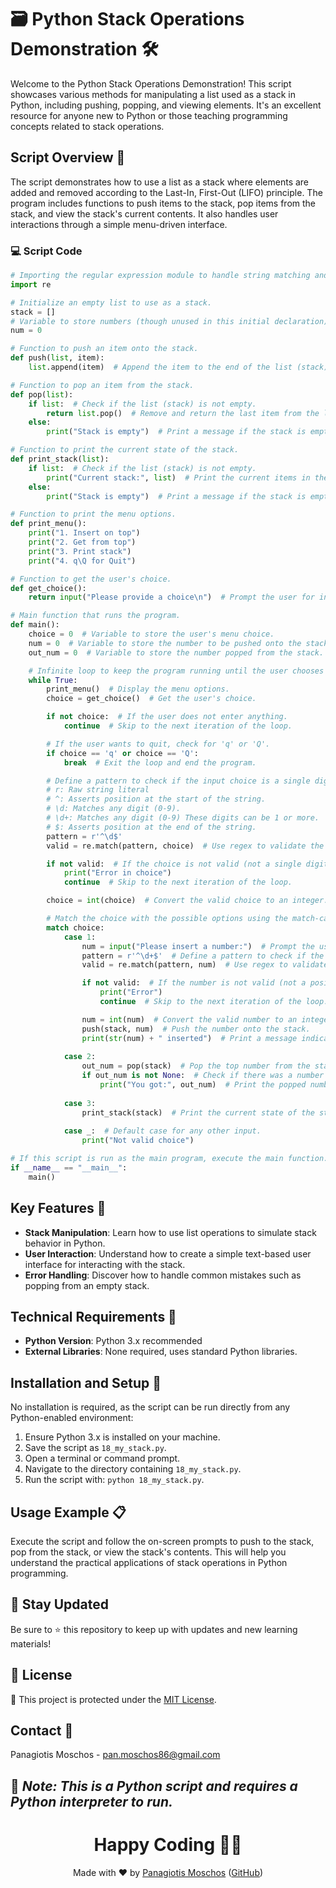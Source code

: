 # 🗃️ Python Stack Operations Demonstration 🛠️

Welcome to the Python Stack Operations Demonstration! This script showcases various methods for manipulating a list used as a stack in Python, including pushing, popping, and viewing elements. It's an excellent resource for anyone new to Python or those teaching programming concepts related to stack operations.

## Script Overview 📘

The script demonstrates how to use a list as a stack where elements are added and removed according to the Last-In, First-Out (LIFO) principle. The program includes functions to push items to the stack, pop items from the stack, and view the stack's current contents. It also handles user interactions through a simple menu-driven interface.

### :computer: Script Code

```python
# Importing the regular expression module to handle string matching and searching.
import re

# Initialize an empty list to use as a stack.
stack = []
# Variable to store numbers (though unused in this initial declaration).
num = 0

# Function to push an item onto the stack.
def push(list, item):
    list.append(item)  # Append the item to the end of the list (stack).

# Function to pop an item from the stack.
def pop(list):
    if list:  # Check if the list (stack) is not empty.
        return list.pop()  # Remove and return the last item from the list (stack).
    else:
        print("Stack is empty")  # Print a message if the stack is empty.

# Function to print the current state of the stack.
def print_stack(list):
    if list:  # Check if the list (stack) is not empty.
        print("Current stack:", list)  # Print the current items in the stack.
    else:
        print("Stack is empty")  # Print a message if the stack is empty.

# Function to print the menu options.
def print_menu():
    print("1. Insert on top")
    print("2. Get from top")
    print("3. Print stack")
    print("4. q\Q for Quit")

# Function to get the user's choice.
def get_choice():
    return input("Please provide a choice\n")  # Prompt the user for input and return it.

# Main function that runs the program.
def main():
    choice = 0  # Variable to store the user's menu choice.
    num = 0  # Variable to store the number to be pushed onto the stack.
    out_num = 0  # Variable to store the number popped from the stack.

    # Infinite loop to keep the program running until the user chooses to quit.
    while True:
        print_menu()  # Display the menu options.
        choice = get_choice()  # Get the user's choice.

        if not choice:  # If the user does not enter anything.
            continue  # Skip to the next iteration of the loop.

        # If the user wants to quit, check for 'q' or 'Q'.
        if choice == 'q' or choice == 'Q':
            break  # Exit the loop and end the program.

        # Define a pattern to check if the input choice is a single digit.
        # r: Raw string literal
        # ^: Asserts position at the start of the string.
        # \d: Matches any digit (0-9).
        # \d+: Matches any digit (0-9) These digits can be 1 or more.
        # $: Asserts position at the end of the string.
        pattern = r'^\d$'
        valid = re.match(pattern, choice)  # Use regex to validate the choice.

        if not valid:  # If the choice is not valid (not a single digit).
            print("Error in choice")
            continue  # Skip to the next iteration of the loop.

        choice = int(choice)  # Convert the valid choice to an integer.

        # Match the choice with the possible options using the match-case statement (Python 3.10+).
        match choice:
            case 1:
                num = input("Please insert a number:")  # Prompt the user to enter a number.
                pattern = r'^\d+$'  # Define a pattern to check if the input is a positive integer.
                valid = re.match(pattern, num)  # Use regex to validate the number.

                if not valid:  # If the number is not valid (not a positive integer).
                    print("Error")
                    continue  # Skip to the next iteration of the loop.

                num = int(num)  # Convert the valid number to an integer.
                push(stack, num)  # Push the number onto the stack.
                print(str(num) + " inserted")  # Print a message indicating the number was inserted.
            
            case 2:
                out_num = pop(stack)  # Pop the top number from the stack.
                if out_num is not None:  # Check if there was a number to pop.
                    print("You got:", out_num)  # Print the popped number.
            
            case 3:
                print_stack(stack)  # Print the current state of the stack.
            
            case _:  # Default case for any other input.
                print("Not valid choice")

# If this script is run as the main program, execute the main function.
if __name__ == "__main__":
    main()

```

## Key Features 🌟
- **Stack Manipulation**: Learn how to use list operations to simulate stack behavior in Python.
- **User Interaction**: Understand how to create a simple text-based user interface for interacting with the stack.
- **Error Handling**: Discover how to handle common mistakes such as popping from an empty stack.

## Technical Requirements 🔧
- **Python Version**: Python 3.x recommended
- **External Libraries**: None required, uses standard Python libraries.

## Installation and Setup 🚀
No installation is required, as the script can be run directly from any Python-enabled environment:
1. Ensure Python 3.x is installed on your machine.
2. Save the script as `18_my_stack.py`.
3. Open a terminal or command prompt.
4. Navigate to the directory containing `18_my_stack.py`.
5. Run the script with: `python 18_my_stack.py`.

## Usage Example 📋
Execute the script and follow the on-screen prompts to push to the stack, pop from the stack, or view the stack's contents. This will help you understand the practical applications of stack operations in Python programming.

## 📢 Stay Updated
Be sure to ⭐ this repository to keep up with updates and new learning materials!

## 📄 License
🔐 This project is protected under the [MIT License](https://mit-license.org/).

## Contact 📧
Panagiotis Moschos - pan.moschos86@gmail.com

🔗 *Note: This is a Python script and requires a Python interpreter to run.*
---
<h1 align="center">Happy Coding 👨‍💻</h1>

<p align="center">
  Made with ❤️ by <a href="https://www.linkedin.com/in/panagiotis-moschos">Panagiotis Moschos</a> (<a href="https://github.com/pmoschos">GitHub</a>)
</p>